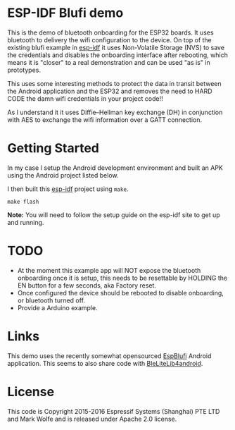 # ESP-IDF Blufi demo

This is the demo of bluetooth onboarding for the ESP32 boards. It uses bluetooth to delivery the wifi configuration to the device. On top of the existing blufi example in [esp-idf](https://github.com/espressif/esp-idf/tree/master/examples/bluetooth/blufi) it uses Non-Volatile Storage (NVS) to save the credentials and disables the onboarding interface after rebooting, which means it is "closer" to a real demonstration and can be used "as is" in prototypes.

This uses some interesting methods to protect the data in transit between the Android application and the ESP32 and removes the need to HARD CODE the damn wifi credentials in your project code!!

As I understand it it uses Diffie–Hellman key exchange (DH) in conjunction with AES to exchange the wifi information over a GATT connection.

# Getting Started

In my case I setup the Android development environment and built an APK using the Android project listed below.

I then built this [esp-idf](https://github.com/espressif/esp-idf) project using `make`.

```
make flash
```

**Note:** You will need to follow the setup guide on the esp-idf site to get up and running.

# TODO

* At the moment this example app will NOT expose the bluetooth onboarding once it is setup, this needs to be resettable by HOLDING the EN button for a few seconds, aka Factory reset.
* Once configured the device should be rebooted to disable onboarding, or bluetooth turned off.
* Provide a Arduino example.

# Links 

This demo uses the recently somewhat opensourced [EspBlufi](https://github.com/EspressifApp/EspBlufi) Android application. This seems to also share code with [BleLiteLib4android](https://github.com/afunx/BleLiteLib4android).

# License 

This code is Copyright 2015-2016 Espressif Systems (Shanghai) PTE LTD and Mark Wolfe and is released under Apache 2.0 license.

